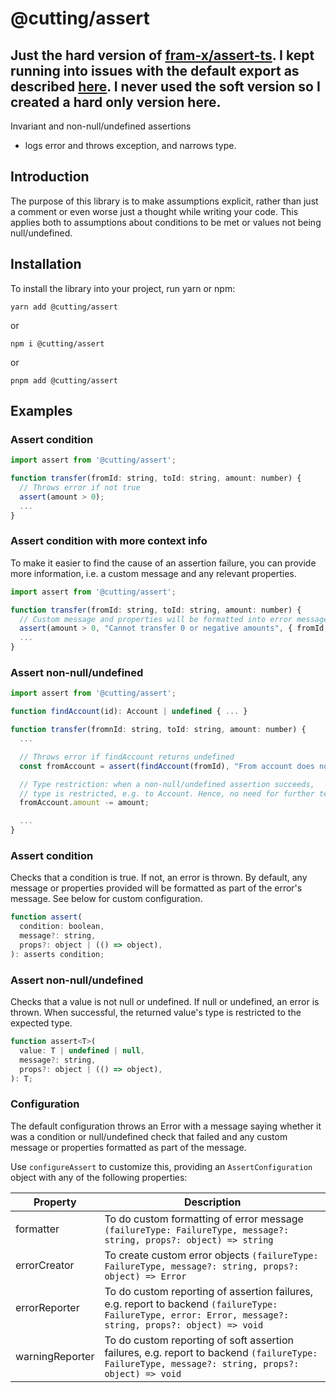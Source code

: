 # @cutting/assert

## Just the hard version of [fram-x/assert-ts](https://github.com/fram-x/assert-ts). I kept running into issues with the default export as described [here](https://github.com/fram-x/assert-ts/issues/23). I never used the soft version so I created a hard only version here.

Invariant and non-null/undefined assertions

- logs error and throws exception, and narrows type.

## Introduction

The purpose of this library is to make assumptions explicit, rather than just a comment or even worse just a thought while writing your code. This applies both to assumptions about conditions to be met or values not being null/undefined.

## Installation

To install the library into your project, run yarn or npm:

`yarn add @cutting/assert`

or

`npm i @cutting/assert`

or

`pnpm add @cutting/assert`

## Examples

### Assert condition

```javascript
import assert from '@cutting/assert';

function transfer(fromId: string, toId: string, amount: number) {
  // Throws error if not true
  assert(amount > 0);
  ...
}

```

### Assert condition with more context info

To make it easier to find the cause of an assertion failure, you can provide more information, i.e. a custom message and any relevant properties.

```javascript
import assert from '@cutting/assert';

function transfer(fromId: string, toId: string, amount: number) {
  // Custom message and properties will be formatted into error message
  assert(amount > 0, "Cannot transfer 0 or negative amounts", { fromId, toId, ammount });
  ...
}

```

### Assert non-null/undefined

```javascript
import assert from '@cutting/assert';

function findAccount(id): Account | undefined { ... }

function transfer(fromnId: string, toId: string, amount: number) {
  ...

  // Throws error if findAccount returns undefined
  const fromAccount = assert(findAccount(fromId), "From account does not exist", { fromId});

  // Type restriction: when a non-null/undefined assertion succeeds,
  // type is restricted, e.g. to Account. Hence, no need for further testing of undefined/null
  fromAccount.amount -= amount;

  ...
}

```

### Assert condition

Checks that a condition is true. If not, an error is thrown. By default, any message or properties provided will be formatted as part of the error's message. See below for custom configuration.

```javascript
function assert(
  condition: boolean,
  message?: string,
  props?: object | (() => object),
): asserts condition;
```

### Assert non-null/undefined

Checks that a value is not null or undefined. If null or undefined, an error is thrown. When successful, the returned value's type is restricted to the expected type.

```javascript
function assert<T>(
  value: T | undefined | null,
  message?: string,
  props?: object | (() => object),
): T;
```

### Configuration

The default configuration throws an Error with a message saying whether it was a condition or null/undefined check that failed and any custom message or properties formatted as part of the message.

Use `configureAssert` to customize this, providing an `AssertConfiguration` object with any of the following properties:

| Property        | Description                                                                                                                                               |
| --------------- | --------------------------------------------------------------------------------------------------------------------------------------------------------- |
| formatter       | To do custom formatting of error message `(failureType: FailureType, message?: string, props?: object) => string`                                         |
| errorCreator    | To create custom error objects `(failureType: FailureType, message?: string, props?: object) => Error`                                                    |
| errorReporter   | To do custom reporting of assertion failures, e.g. report to backend `(failureType: FailureType, error: Error, message?: string, props?: object) => void` |
| warningReporter | To do custom reporting of soft assertion failures, e.g. report to backend `(failureType: FailureType, message?: string, props?: object) => void`          |
